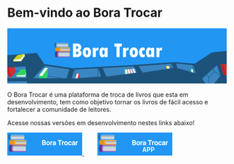 # Bem-vindo ao Bora Trocar

![Banner Bora Trocar](./banner%20bora%20trocar.png)

O Bora Trocar é uma plataforma de troca de livros que esta em desenvolvimento, tem como objetivo tornar os livros de fácil acesso e fortalecer a comunidade de leitores.

Acesse nossas versões em desenvolvimento nestes links abaixo!

<a href="https://boratrocar.company/anuncios" target="_blank">
  <img src="./loginho.PNG" alt="site">
</a>
&nbsp; &nbsp; &nbsp; &nbsp;
<a href="https://expo.dev/artifacts/eas/j782fZiKukJNbgjgsKsF5D.apk" target="_blank">
  <img src="./loginho%20app.PNG" alt="aplicativo">
</a>
